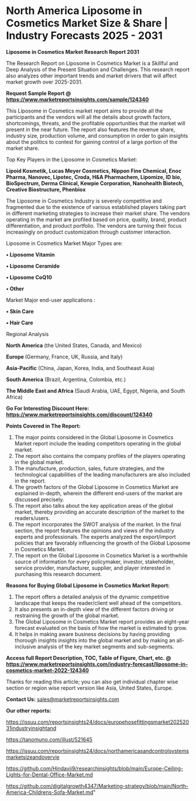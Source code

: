 # North America Liposome in Cosmetics Market Size & Share | Industry Forecasts 2025 - 2031

<strong>Liposome in Cosmetics Market Research Report 2031</strong>

The Research Report on Liposome in Cosmetics Market is a Skillful and Deep Analysis of the Present Situation and Challenges. This research report also analyzes other important trends and market drivers that will affect market growth over 2025-2031.

<strong>Request Sample Report @ <a href=https://www.marketreportsinsights.com/sample/124340>https://www.marketreportsinsights.com/sample/124340</a></strong>

This Liposome in Cosmetics market report aims to provide all the participants and the vendors will all the details about growth factors, shortcomings, threats, and the profitable opportunities that the market will present in the near future. The report also features the revenue share, industry size, production volume, and consumption in order to gain insights about the politics to contest for gaining control of a large portion of the market share.

Top Key Players in the Liposome in Cosmetics Market:

<strong>Lipoid Kosmetik, Lucas Meyer Cosmetics, Nippon Fine Chemical, Enoc Pharma, Nanovec, Lipotec, Croda, H&A Pharmachem, Lipomize, ID bio, BioSpectrum, Derma Clinical, Kewpie Corporation, Nanohealth Biotech, Creative Biostructure, Phenbiox</strong>

The Liposome in Cosmetics Industry is severely competitive and fragmented due to the existence of various established players taking part in different marketing strategies to increase their market share. The vendors operating in the market are profiled based on price, quality, brand, product differentiation, and product portfolio. The vendors are turning their focus increasingly on product customization through customer interaction.

Liposome in Cosmetics Market Major Types are:

<strong>• Liposome Vitamin

• Liposome Ceramide

• Liposome CoQ10

• Other</strong>

Market Major end-user applications :

<strong>• Skin Care

• Hair Care</strong>

Regional Analysis

</u><strong><b>North America</b></strong> (the United States, Canada, and Mexico)

<strong><b>Europe </b></strong>(Germany, France, UK, Russia, and Italy)

<strong><b>Asia-Pacific</b></strong> (China, Japan, Korea, India, and Southeast Asia)

<strong><b>South America</b></strong> (Brazil, Argentina, Colombia, etc.)

<strong><b>The Middle East and Africa</b></strong> (Saudi Arabia, UAE, Egypt, Nigeria, and South Africa)

<strong>Go For Interesting Discount Here: <a href=https://www.marketreportsinsights.com/discount/124340>https://www.marketreportsinsights.com/discount/124340</a></strong>

<strong>Points Covered in The Report:</strong>
<ol>
  <li>The major points considered in the Global Liposome in Cosmetics Market report include the leading competitors operating in the global market.</li>
  <li>The report also contains the company profiles of the players operating in the global market.</li>
  <li>The manufacture, production, sales, future strategies, and the technological capabilities of the leading manufacturers are also included in the report.</li>
  <li>The growth factors of the Global Liposome in Cosmetics Market are explained in-depth, wherein the different end-users of the market are discussed precisely.</li>
  <li>The report also talks about the key application areas of the global market, thereby providing an accurate description of the market to the readers/users.</li>
  <li>The report incorporates the SWOT analysis of the market. In the final section, the report features the opinions and views of the industry experts and professionals. The experts analyzed the export/import policies that are favorably influencing the growth of the Global Liposome in Cosmetics Market.</li>
  <li>The report on the Global Liposome in Cosmetics Market is a worthwhile source of information for every policymaker, investor, stakeholder, service provider, manufacturer, supplier, and player interested in purchasing this research document.</li>
</ol>
<strong>Reasons for Buying Global Liposome in Cosmetics Market Report:</strong>

<ol>
  <li>The report offers a detailed analysis of the dynamic competitive landscape that keeps the reader/client well ahead of the competitors.</li>
  <li>It also presents an in-depth view of the different factors driving or restraining the growth of the global market.</li>
  <li>The Global Liposome in Cosmetics Market report provides an eight-year forecast evaluated on the basis of how the market is estimated to grow.</li>
  <li>It helps in making aware business decisions by having providing thorough insights insights into the global market and by making an all-inclusive analysis of the key market segments and sub-segments.</li>
</ol>
<strong>Access full Report Description, TOC, Table of Figure, Chart, etc. @ <a href=https://www.marketreportsinsights.com/industry-forecast/liposome-in-cosmetics-market-2022-124340>https://www.marketreportsinsights.com/industry-forecast/liposome-in-cosmetics-market-2022-124340</a></strong>


Thanks for reading this article; you can also get individual chapter wise section or region wise report version like Asia, United States, Europe.

<strong>Contact Us:</strong>
sales@marketreportsinsights.com

<strong>Our other reports:</strong>

<a href=https://issuu.com/reportsinsights24/docs/europehosefittingsmarket20252031industryinsightand>https://issuu.com/reportsinsights24/docs/europehosefittingsmarket20252031industryinsightand</a>

<a href=https://tanomuno.com/illust/521645>https://tanomuno.com/illust/521645</a>

<a href=https://issuu.com/reportsinsights24/docs/northamericasandcontrolsystemsmarketsizeandovervie>https://issuu.com/reportsinsights24/docs/northamericasandcontrolsystemsmarketsizeandovervie</a>

<a href=https://github.com/Hindavii9/researchinsights/blob/main/Europe-Ceiling-Lights-for-Dental-Office-Market.md>https://github.com/Hindavii9/researchinsights/blob/main/Europe-Ceiling-Lights-for-Dental-Office-Market.md</a>

<a href=https://github.com/digitalgrowth4347/Marketing-strategy/blob/main/North-America-Childrens-Sofa-Market.md>https://github.com/digitalgrowth4347/Marketing-strategy/blob/main/North-America-Childrens-Sofa-Market.md</a>"
